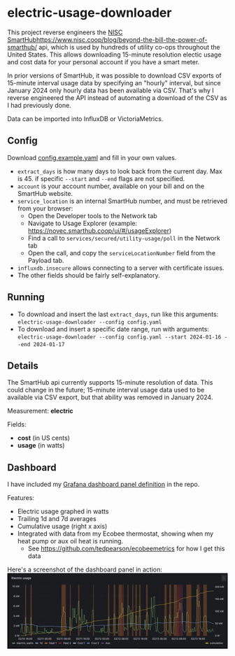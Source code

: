 # electric-usage-downloader

This project reverse engineers the [NISC SmartHub]()https://www.nisc.coop/blog/beyond-the-bill-the-power-of-smarthub/
api, which is used by hundreds of utility co-ops throughout the United States. This allows
downloading 15-minute resolution electic usage and cost data for your personal account if you have a smart meter.

In prior versions of SmartHub, it was possible to download CSV exports of 15-minute interval usage data by
specifying an "hourly" interval, but since January 2024 only hourly data has been available via CSV. That's
why I reverse engineered the API instead of automating a download of the CSV as I had previously done.

Data can be imported into InfluxDB or VictoriaMetrics.

## Config

Download [config.example.yaml](config.example.yaml) and fill in your own values.

- `extract_days` is how many days to look back from the current day. Max is 45.
  if specific `--start` and `--end` flags are not specified.
- `account` is your account number, available on your bill and on the SmartHub website.
- `service_location` is an internal SmartHub number, and must be retrieved from your browser:
  - Open the Developer tools to the Network tab
  - Navigate to Usage Explorer (example: https://novec.smarthub.coop/ui/#/usageExplorer)
  - Find a call to `services/secured/utility-usage/poll` in the Network tab
  - Open the call, and copy the `serviceLocationNumber` field from the Payload tab.
- `influxdb.insecure` allows connecting to a server with certificate issues.
- The other fields should be fairly self-explanatory.

## Running

- To download and insert the last `extract_days`, run like this arguments: `electric-usage-downloader --config config.yaml`
- To download and insert a specific date range, run with arguments: 
  `electric-usage-downloader --config config.yaml --start 2024-01-16 --end 2024-01-17`

## Details

The SmartHub api currently supports 15-minute resolution of data. This could change in the future; 15-minute interval
usage data used to be available via CSV export, but that ability was removed in January 2024.

Measurement: **electric**

Fields:
- **cost** (in US cents)
- **usage** (in watts)

## Dashboard

I have included my [Grafana dashboard panel definition](dashboard/panel.json) in the repo.

Features:
- Electric usage graphed in watts
- Trailing 1d and 7d averages
- Cumulative usage (right x axis)
- Integrated with data from my Ecobee thermostat, showing when my heat pump or aux oil heat is running.
  - See https://github.com/tedpearson/ecobeemetrics for how I get this data

Here's a screenshot of the dashboard panel in action:
![Dashboard panel](dashboard/dashboard.png)